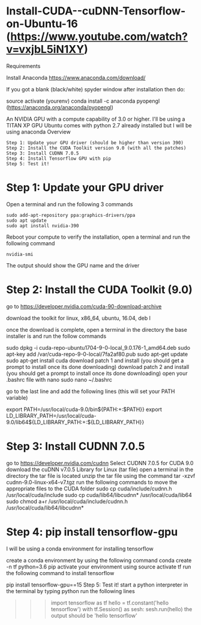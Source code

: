 # Install-CUDA--cuDNN-Tensorflow-on-Ubuntu-16 (https://www.youtube.com/watch?v=vxjbL5iN1XY)
Requirements

Install Anaconda 
https://www.anaconda.com/download/

If you got a blank (black/white) spyder window after installation then do:

  source activate (yourenv)
  conda install -c anaconda pyopengl  (https://anaconda.org/anaconda/pyopengl)
  
An NVIDIA GPU with a compute capability of 3.0 or higher.
I'll be using a TITAN XP GPU
Ubuntu comes with python 2.7 already installed but I will be using anaconda
Overview

    Step 1: Update your GPU driver (should be higher than version 390)
    Step 2: Install the CUDA Toolkit version 9.0 (with all the patches)
    Step 3: Install CUDNN 7.0.5
    Step 4: Install Tensorflow GPU with pip
    Step 5: Test it!
    
# Step 1: Update your GPU driver
Open a terminal and run the following 3 commands

    sudo add-apt-repository ppa:graphics-drivers/ppa
    sudo apt update
    sudo apt install nvidia-390
Reboot your compute to verify the installation, open a terminal and run the following command

    nvidia-smi
The output should show the GPU name and the driver

# Step 2: Install the CUDA Toolkit (9.0)

go to https://developer.nvidia.com/cuda-90-download-archive 

download the toolkit for linux, x86_64, ubuntu, 16.04, deb l

once the download is complete, open a terminal in the directory the base installer is and run the follow commands

  sudo dpkg -i cuda-repo-ubuntu1704-9-0-local_9.0.176-1_amd64.deb
  sudo apt-key add /var/cuda-repo-9-0-local/7fa2af80.pub
  sudo apt-get update
  sudo apt-get install cuda
  download patch 1 and install (you should get a prompt to install once its done downloading)
  download patch 2 and install (you should get a prompt to install once its done downloading)
  open your .bashrc file with nano
  sudo nano ~/.bashrc

go to the last line and add the following lines (this will set your PATH variable)

export PATH=/usr/local/cuda-9.0/bin${PATH:+:$PATH}}
export LD_LIBRARY_PATH=/usr/local/cuda-9.0/lib64${LD_LIBRARY_PATH:+:${LD_LIBRARY_PATH}}

# Step 3: Install CUDNN 7.0.5

  go to https://developer.nvidia.com/cudnn
  Select CUDNN 7.0.5 for CUDA 9.0
  download the cuDNN v7.0.5 Library for Linux (tar file)
  open a terminal in the directory the tar file is located
  unzip the tar file using the command
  tar -xzvf cudnn-9.0-linux-x64-v7.tgz
  run the following commands to move the appropriate files to the CUDA folder
  sudo cp cuda/include/cudnn.h /usr/local/cuda/include
  sudo cp cuda/lib64/libcudnn* /usr/local/cuda/lib64
  sudo chmod a+r /usr/local/cuda/include/cudnn.h /usr/local/cuda/lib64/libcudnn*

# Step 4: pip install tensorflow-gpu

  I will be using a conda environment for installing tensorflow

  create a conda environment by using the following command
  conda create -n tf python=3.6 pip
  activate your environment using
  source activate tf
  run the following command to install tensorflow

  pip install tensorflow-gpu==15
  Step 5: Test it!
  start a python interpreter in the terminal by typing
  python
  run the following lines
  >>> import tensorflow as tf
  >>> hello = tf.constant('hello tensorflow')
  >>> with tf.Session() as sesh:
  >>>     sesh.run(hello)
  the output should be
  >>> 'hello tensorflow'
